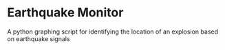 # Earthquake Monitor 
A python graphing script for identifying the location of an explosion based on earthquake signals 

